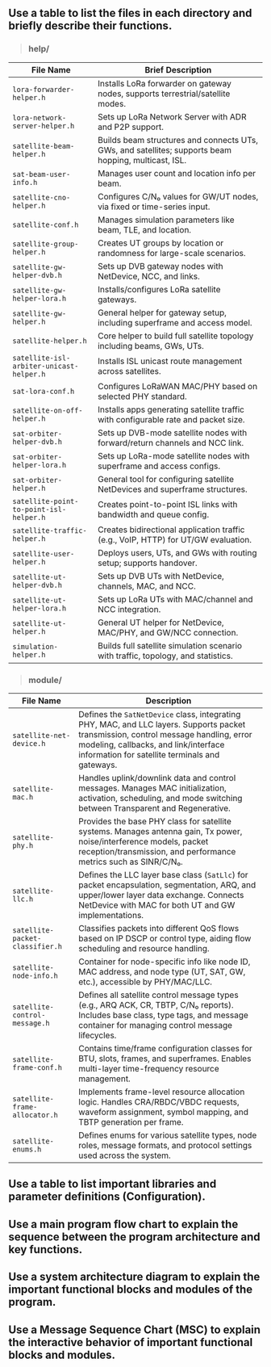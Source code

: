 ## Use a table to list the files in each directory and briefly describe their functions. 

> ### help/

| File Name | Brief Description |
| --------- | ----------------- |
| `lora-forwarder-helper.h` | Installs LoRa forwarder on gateway nodes, supports terrestrial/satellite modes. |
| `lora-network-server-helper.h` | Sets up LoRa Network Server with ADR and P2P support. |
| `satellite-beam-helper.h` | Builds beam structures and connects UTs, GWs, and satellites; supports beam hopping, multicast, ISL. |
| `sat-beam-user-info.h` | Manages user count and location info per beam. |
| `satellite-cno-helper.h` | Configures C/N₀ values for GW/UT nodes, via fixed or time-series input. |
| `satellite-conf.h` | Manages simulation parameters like beam, TLE, and location. |
| `satellite-group-helper.h` | Creates UT groups by location or randomness for large-scale scenarios. |
| `satellite-gw-helper-dvb.h` | Sets up DVB gateway nodes with NetDevice, NCC, and links. |
| `satellite-gw-helper-lora.h` | Installs/configures LoRa satellite gateways. |
| `satellite-gw-helper.h` | General helper for gateway setup, including superframe and access model. |
| `satellite-helper.h` | Core helper to build full satellite topology including beams, GWs, UTs. |
| `satellite-isl-arbiter-unicast-helper.h` | Installs ISL unicast route management across satellites. |
| `sat-lora-conf.h` | Configures LoRaWAN MAC/PHY based on selected PHY standard. |
| `satellite-on-off-helper.h` | Installs apps generating satellite traffic with configurable rate and packet size. |
| `sat-orbiter-helper-dvb.h` | Sets up DVB-mode satellite nodes with forward/return channels and NCC link. |
| `sat-orbiter-helper-lora.h` | Sets up LoRa-mode satellite nodes with superframe and access configs. |
| `sat-orbiter-helper.h` | General tool for configuring satellite NetDevices and superframe structures. |
| `satellite-point-to-point-isl-helper.h` | Creates point-to-point ISL links with bandwidth and queue config. |
| `satellite-traffic-helper.h` | Creates bidirectional application traffic (e.g., VoIP, HTTP) for UT/GW evaluation. |
| `satellite-user-helper.h` | Deploys users, UTs, and GWs with routing setup; supports handover. |
| `satellite-ut-helper-dvb.h` | Sets up DVB UTs with NetDevice, channels, MAC, and NCC. |
| `satellite-ut-helper-lora.h` | Sets up LoRa UTs with MAC/channel and NCC integration. |
| `satellite-ut-helper.h` | General UT helper for NetDevice, MAC/PHY, and GW/NCC connection. |
| `simulation-helper.h` | Builds full satellite simulation scenario with traffic, topology, and statistics. |

> ### module/

| File Name                      | Description |
|-------------------------------|-------------|
| `satellite-net-device.h`      | Defines the `SatNetDevice` class, integrating PHY, MAC, and LLC layers. Supports packet transmission, control message handling, error modeling, callbacks, and link/interface information for satellite terminals and gateways. |
| `satellite-mac.h`             | Handles uplink/downlink data and control messages. Manages MAC initialization, activation, scheduling, and mode switching between Transparent and Regenerative. |
| `satellite-phy.h`             | Provides the base PHY class for satellite systems. Manages antenna gain, Tx power, noise/interference models, packet reception/transmission, and performance metrics such as SINR/C/N₀. |
| `satellite-llc.h`             | Defines the LLC layer base class (`SatLlc`) for packet encapsulation, segmentation, ARQ, and upper/lower layer data exchange. Connects NetDevice with MAC for both UT and GW implementations. |
| `satellite-packet-classifier.h` | Classifies packets into different QoS flows based on IP DSCP or control type, aiding flow scheduling and resource handling. |
| `satellite-node-info.h`       | Container for node-specific info like node ID, MAC address, and node type (UT, SAT, GW, etc.), accessible by PHY/MAC/LLC. |
| `satellite-control-message.h` | Defines all satellite control message types (e.g., ARQ ACK, CR, TBTP, C/N₀ reports). Includes base class, type tags, and message container for managing control message lifecycles. |
| `satellite-frame-conf.h`      | Contains time/frame configuration classes for BTU, slots, frames, and superframes. Enables multi-layer time-frequency resource management. |
| `satellite-frame-allocator.h` | Implements frame-level resource allocation logic. Handles CRA/RBDC/VBDC requests, waveform assignment, symbol mapping, and TBTP generation per frame. |
| `satellite-enums.h`           | Defines enums for various satellite types, node roles, message formats, and protocol settings used across the system. |

## Use a table to list important libraries and parameter definitions (Configuration). 
## Use a main program flow chart to explain the sequence between the program architecture and key functions. 
## Use a system architecture diagram to explain the important functional blocks and modules of the program. 
## Use a Message Sequence Chart (MSC) to explain the interactive behavior of important functional blocks and modules.
